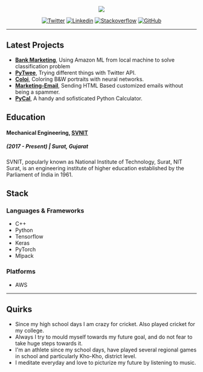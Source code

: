 <p align="center"><img src="https://pbs.twimg.com/profile_images/1033711461921566725/YarMjDSW_400x400.jpg"></p>

<p align="center">
  <a href="https://twitter.com/shravan9892"><img src="https://img.shields.io/badge/Twitter-@shravan9892-34A1F2.svg" alt="Twitter"></a>
  <a href="https://www.linkedin.com/in/shettyshravankumar/"><img src="https://img.shields.io/badge/Linkedin-shettyshravankumar-71EF8E.svg" alt="Linkedin"></a>
  <a href="https://stackoverflow.com/users/9841117/theshetty-paradise"><img src="https://img.shields.io/badge/Stackoverflow-TheSHETTYParadise-red.svg" alt="Stackoverflow"></a>
  <a href="https://github.com/shravankumar9892"><img src="https://img.shields.io/badge/GitHub-shravankumar9892-000000.svg" alt="GitHub"></a>
  

</p>

---



## Latest Projects 

- [**Bank Marketing**](https://goo.gl/rshBrB), Using Amazon ML from local machine to solve classification problem
- [**PyTwee**](https://github.com/shravankumar9892/pytwee), Trying different things with Twitter API.
- [**Coloi**](https://github.com/shravankumar9892/coloi), Coloring B&W portraits with neural networks.
- [**Marketing-Email**](https://github.com/shravankumar9892/marketing-email), Sending HTML Based customized emails without being a spammer.
- [**PyCal**](https://github.com/shravankumar9892/pycal), A handy and sofisticated Python Calculator. 



## Education

#### Mechanical Engineering, [SVNIT](http://www.svnit.ac.in/)
##### (2017 - Present) | Surat, Gujarat

SVNIT, popularly known as National Institute of Technology, Surat, NIT Surat, is an engineering institute of higher education established by the Parliament of India in 1961. 


## Stack

### Languages & Frameworks

- C++
- Python
- Tensorflow
- Keras
- PyTorch
- Mlpack

### Platforms
- AWS

---


## Quirks

- Since my high school days I am crazy for cricket. Also played cricket for my college. 
- Always I try to mould myself towards my future goal, and do not fear to take huge steps towards it. 
- I'm an athlete since my school days, have played several regional games in school and particularly Kho-Kho, district level. 
- I meditate everyday and love to picturize my future by listening to music. 
